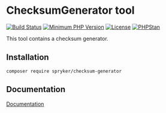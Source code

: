 # ChecksumGenerator tool
[![Build Status](https://travis-ci.com/spryker/checksum-generator.svg?branch=master)](https://travis-ci.com/github/spryker/checksum-generator)
[![Minimum PHP Version](https://img.shields.io/badge/php-%3E%3D%207.3-8892BF.svg)](https://php.net/)
[![License](https://img.shields.io/github/license/spryker/checksum-generator.svg)](https://github.com/spryker/checksum-generator/)
[![PHPStan](https://img.shields.io/badge/PHPStan-level%208-brightgreen.svg?style=flat)](https://phpstan.org/)

This tool contains a checksum generator.

## Installation

```
composer require spryker/checksum-generator
```

## Documentation

[Documentation](https://spryker.github.io)
